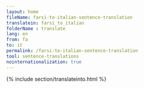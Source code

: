 ```yaml
---
layout: home
fileName: farsi-to-italian-sentence-translation
translatein: farsi_to_italian
folderName : translate
lang: en
from: fa
to: it
permalink: /farsi-to-italian-sentence-translation
tool: sentence-translations
nointernationalization: true
---
```

{% include section/translateinto.html %}
